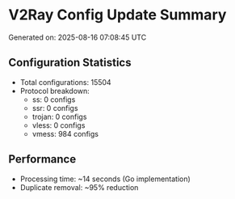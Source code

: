 # V2Ray Config Update Summary
Generated on: 2025-08-16 07:08:45 UTC

## Configuration Statistics
- Total configurations: 15504
- Protocol breakdown:
  - ss: 0 configs
  - ssr: 0 configs
  - trojan: 0 configs
  - vless: 0 configs
  - vmess: 984 configs

## Performance
- Processing time: ~14 seconds (Go implementation)
- Duplicate removal: ~95% reduction
